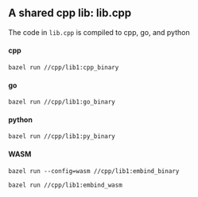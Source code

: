 ## A shared cpp lib: lib.cpp
The code in `lib.cpp` is compiled to cpp, go, and python


#### cpp
```
bazel run //cpp/lib1:cpp_binary
```

#### go
```
bazel run //cpp/lib1:go_binary
```

#### python
```
bazel run //cpp/lib1:py_binary
```

#### WASM
```
bazel run --config=wasm //cpp/lib1:embind_binary

bazel run //cpp/lib1:embind_wasm
```
